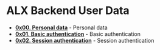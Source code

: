 # ALX Backend User Data

- **[0x00. Personal data](./0x00-personal_data/)** - Personal data
- **[0x01. Basic authentication](./0x01-Basic_authentication/)** - Basic authentication
- **[0x02. Session authentication](./0x02-Session_authentication/)** - Session authentication